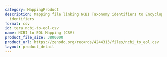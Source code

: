 ```yaml
---
category: MappingProduct
description: Mapping file linking NCBI Taxonomy identifiers to Encyclopedia of Life
  identifiers
format: csv
id: tera.ncbi-to-eol-csv
name: NCBI to EOL Mapping (CSV)
product_file_size: 3800000
product_url: https://zenodo.org/records/4244313/files/ncbi_to_eol.csv
layout: product_detail
---
```

